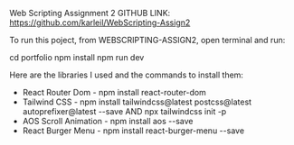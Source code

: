 Web Scripting Assignment 2
GITHUB LINK: https://github.com/karleil/WebScripting-Assign2

To run this poject, from WEBSCRIPTING-ASSIGN2, open terminal and run:

cd portfolio
npm install
npm run dev

Here are the libraries I used and the commands to install them:

- React Router Dom - npm install react-router-dom
- Tailwind CSS - npm install tailwindcss@latest postcss@latest autoprefixer@latest --save AND npx tailwindcss init -p
- AOS Scroll Animation - npm install aos --save
- React Burger Menu - npm install react-burger-menu --save
